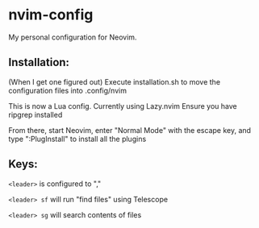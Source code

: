 # nvim-config
My personal configuration for Neovim.

## Installation:
(When I get one figured out) Execute installation.sh to move the configuration files into .config/nvim

This is now a Lua config. Currently using Lazy.nvim
Ensure you have ripgrep installed


From there, start Neovim, enter "Normal Mode" with the escape key, and type ":PlugInstall" to install all the plugins

## Keys:
```<leader>``` is configured to ","

```<leader> sf``` will run "find files" using Telescope

```<leader> sg``` will search contents of files

